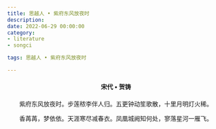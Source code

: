 ```yaml
---
title: 思越人 • 紫府东风放夜时
description:
date: 2022-06-29 00:00:00
category:
- literature
- songci

tags: 思越人 • 紫府东风放夜时

---
```


<div id="poem-author">
    宋代 • 贺铸
</div>
<div id="poem-body">
<p class="poem-paragraph">紫府东风放夜时。步莲秾李伴人归。五更钟动笙歌散，十里月明灯火稀。</p>
<p class="poem-paragraph">香苒苒，梦依依。天涯寒尽减春衣。凤凰城阙知何处，寥落星河一雁飞。</p>

</div>

<style>

#poem-author {
    width: 100%;
    text-align: center;
    margin: 20px 0;
    font-weight: bold;
}
#poem-body {
    width: 100%;
    text-align: center;
}
.poem-paragraph {
    font-family: "仿宋"
}

</style>